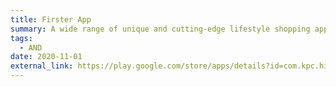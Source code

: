 ```yaml
---
title: Firster App
summary: A wide range of unique and cutting-edge lifestyle shopping application. Tech Stacks - Clean Architecture, MVVM, Kotlin, Hilt, Coroutine and Android app modularization.
tags:
  - AND
date: 2020-11-01
external_link: https://play.google.com/store/apps/details?id=com.kpc.his
---
```

